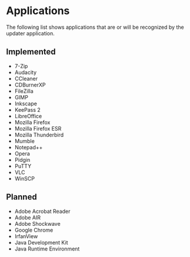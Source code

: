 # Applications

The following list shows applications that are or will be recognized by the
updater application.

## Implemented

* 7-Zip
* Audacity
* CCleaner
* CDBurnerXP
* FileZilla
* GIMP
* Inkscape
* KeePass 2
* LibreOffice
* Mozilla Firefox
* Mozilla Firefox ESR
* Mozilla Thunderbird
* Mumble
* Notepad++
* Opera
* Pidgin
* PuTTY
* VLC
* WinSCP

## Planned

* Adobe Acrobat Reader
* Adobe AIR
* Adobe Shockwave
* Google Chrome
* IrfanView
* Java Development Kit
* Java Runtime Environment

